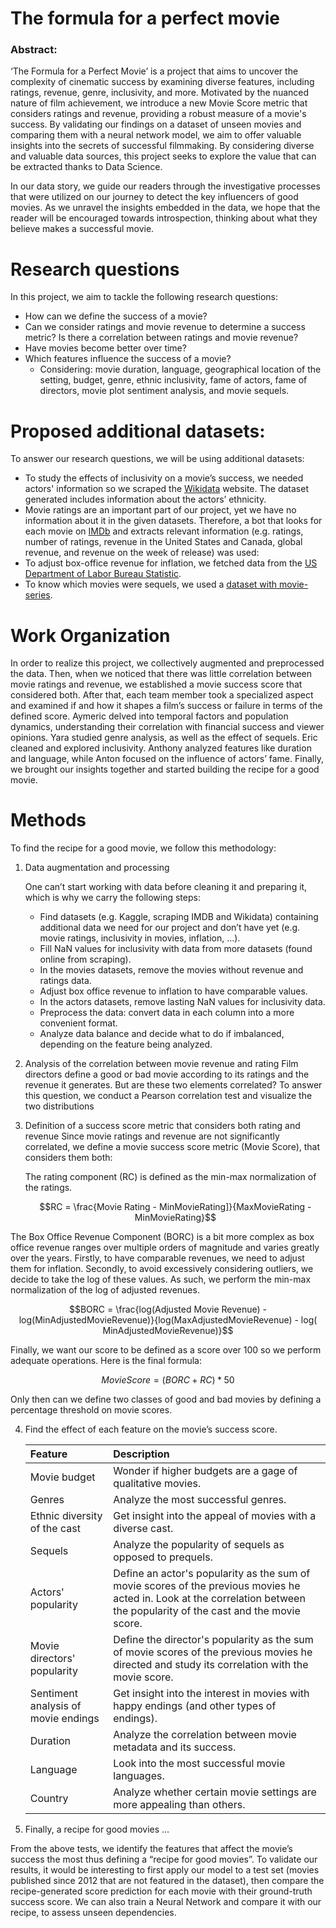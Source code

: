 # The formula for a perfect movie

### Abstract:
‘The Formula for a Perfect Movie’ is a project that aims to uncover the complexity of cinematic success by examining diverse features, including ratings, revenue, genre, inclusivity, and more. Motivated by the nuanced nature of film achievement, we introduce a new Movie Score metric that considers ratings and revenue, providing a robust measure of a movie's success. By validating our findings on a dataset of unseen movies and comparing them with a neural network model, we aim to offer valuable insights into the secrets of successful filmmaking. By considering diverse and valuable data sources, this project seeks to explore the value that can be extracted thanks to Data Science. 

In our data story, we guide our readers through the investigative processes that were utilized on our journey to detect the key influencers of good movies. As we unravel the insights embedded in the data, we hope that the reader will be encouraged towards introspection, thinking about what they believe makes a successful movie.

# Research questions

In this project, we aim to tackle the following research questions:

* How can we define the success of a movie?
* Can we consider ratings and movie revenue to determine a success metric? Is there a correlation between ratings and
  movie revenue?
* Have movies become better over time?
* Which features influence the success of a movie?
    * Considering: movie duration, language, geographical location of the setting, budget, genre, ethnic inclusivity,
      fame of actors, fame of directors, movie plot sentiment analysis, and movie sequels.

# Proposed additional datasets:

To answer our research questions, we will be using additional datasets:

* To study the effects of inclusivity on a movie’s success, we needed actors' information so we scraped
  the [Wikidata](https://query.wikidata.org/sparql)
  website. The dataset generated includes information about the actors’ ethnicity.
* Movie ratings are an important part of our project, yet we have no information about it in the given datasets.
  Therefore, a bot that looks for each movie on [IMDb](https://www.imdb.com) and extracts relevant information (e.g.
  ratings, number of ratings,
  revenue in the United States and Canada, global revenue, and revenue on the week of release) was used:
* To adjust box-office revenue for inflation, we fetched data from the [US Department of Labor Bureau
  Statistic](https://www.usinflationcalculator.com/inflation/consumer-price-index-and-annual-percent-changes-from-1913-to-2008/).
* To know which movies were sequels, we used a [dataset with movie-series](https://data.world/priyankad0993/sequels).

# Work Organization

In order to realize this project, we collectively augmented and preprocessed the data. Then, when we noticed that there
was little correlation between movie ratings and revenue, we established a movie success score that considered both.
After that, each team member took a specialized aspect and examined if and how it shapes a film’s success or failure in
terms of the defined score. Aymeric delved into temporal factors and population dynamics, understanding their
correlation with financial success and viewer opinions. Yara studied genre analysis, as well as the effect of sequels.
Eric cleaned and explored inclusivity. Anthony analyzed features like duration and language, while Anton focused on the influence of
actors’ fame. Finally, we brought our insights together and started building the recipe for a good movie. 


# Methods

To find the recipe for a good movie, we follow this methodology:

1) Data augmentation and processing

   One can’t start working with data before cleaning it and preparing it, which is why we carry the following steps:

   *  Find datasets (e.g. Kaggle, scraping IMDB and Wikidata) containing additional data we need for our project and
   don’t have yet (e.g. movie ratings, inclusivity in movies, inflation, …).
   *  Fill NaN values for inclusivity with data from more datasets (found online from scraping).
   *  In the movies datasets, remove the movies without revenue and ratings data.
   *  Adjust box office revenue to inflation to have comparable values.
   *  In the actors datasets, remove lasting NaN values for inclusivity data.
   *  Preprocess the data: convert data in each column into a more convenient format.
   *  Analyze data balance and decide what to do if imbalanced, depending on the feature being analyzed.

3) Analysis of the correlation between movie revenue and rating
   Film directors define a good or bad movie according to its ratings and the revenue it generates. But are these two
   elements correlated? To answer this question, we conduct a Pearson correlation test and visualize the two distributions

4) Definition of a success score metric that considers both rating and revenue
   Since movie ratings and revenue are not significantly correlated, we define a movie success score metric (Movie
   Score), that considers them both:

   The rating component (RC) is defined as the min-max normalization of the ratings.

   $$RC = \frac{Movie Rating - MinMovieRating]}{MaxMovieRating - MinMovieRating}$$

  The Box Office Revenue Component (BORC) is a bit more complex as box office revenue ranges over multiple orders of magnitude and varies greatly over the years. Firstly, to have comparable revenues, we need to adjust them for inflation. Secondly, to avoid excessively considering outliers, we decide to take the log of these values. As such, we perform the min-max normalization of the log of adjusted revenues. 

   $$BORC = \frac{log(Adjusted Movie Revenue) - log(MinAdjustedMovieRevenue)}{log(MaxAdjustedMovieRevenue) - log(
   MinAdjustedMovieRevenue)}$$

   Finally, we want our score to be defined as a score over 100 so we perform adequate operations.
   Here is the final formula:

   $$Movie Score = (BORC + RC) * 50$$

   Only then can we define two classes of good and bad movies by defining a percentage threshold on movie scores.


4) Find the effect of each feature on the movie’s success score.

   | Feature                             | Description                                                                                                                                                                                                         |
      |:------------------------------------|:--------------------------------------------------------------------------------------------------------------------------------------------------------------------------------------------------------------------|
   | Movie budget                        | Wonder if higher budgets are a gage of qualitative movies.                                                                                                                                                                                                             |
   | Genres                              | Analyze the most successful genres.                                                                                                                                                                                                               |
   | Ethnic diversity of the cast        | Get insight into the appeal of movies with a diverse cast.                                                                                                                                                                                                               |
   | Sequels                             | Analyze the popularity of sequels as opposed to prequels.                                                                                                                                                                                                                |
   | Actors' popularity                  | Define an actor's popularity as the sum of movie scores of the previous movies he acted in. Look at the correlation between the popularity of the cast and the movie score. |
   | Movie directors' popularity         | Define the director's popularity as the sum of movie scores of the previous movies he directed and study its correlation with the movie score.                                                                                                                                                                                                               |
   | Sentiment analysis of movie endings | Get insight into the interest in movies with happy endings (and other types of endings).                                                                                                                                                                                                             |
   | Duration                            | Analyze the correlation between movie metadata and its success.                                                                                                                                                                                                               |
   | Language                            | Look into the most successful movie languages.                                                                                                                                                                                                             |
   | Country                             | Analyze whether certain movie settings are more appealing than others.                                                                                                                                                                                                               |


6) Finally, a recipe for good movies …

From the above tests, we identify the features that affect the movie’s success the most thus defining a “recipe for good
movies”. To validate our results, it would be interesting to first apply our model to a test set (movies published since
2012 that are not featured in the dataset), then compare the recipe-generated score prediction for each movie with their
ground-truth success score. We can also train a Neural Network and compare it with our recipe, to assess unseen
dependencies. 
